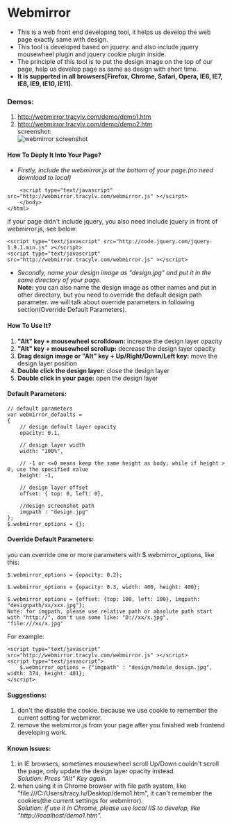 Webmirror
=========

*   This is a web front end developing tool, it helps us develop the web page exactly same with design.              
*   This tool is developed based on jquery. and also include jquery mousewheel plugin and jquery cookie plugin inside. 
*   The principle of this tool is to put the design image on the top of our page, help us develop page as same as design with short time.
*   **It is supported in all browsers[Firefox, Chrome, Safari, Opera, IE6, IE7, IE8, IE9, IE10, IE11].**

### Demos:
1. http://webmirror.tracylv.com/demo/demo1.htm             
2. http://webmirror.tracylv.com/demo/demo2.htm          
screenshot:              
![webmirror screenshot][1]           

#### How To Deply It Into Your Page?
* *Firstly, include the webmirror.js at the bottom of your page.(no need download to local)*        
```
	<script type="text/javascript" src="http://webmirror.tracylv.com/webmirror.js" ></scirpt>
    </body>
</html>
```
if your page didn't include jquery, you also need include jquery in front of webmirror.js, see below:
```
<script type="text/javascript" src="http://code.jquery.com/jquery-1.9.1.min.js" ></script>
<script type="text/javascript" src="http://webmirror.tracylv.com/webmirror.js" ></script>
```      

* *Secondly, name your design image as "design.jpg" and put it in the same directory of your page.*     
  **Note:** you can also name the design image as other names and put in other directory, but you need to override the default design path parameter. we will talk about override parameters in following section(Override Default Parameters).

#### How To Use It?
1. **"Alt" key + mousewheel scrolldown:** increase the design layer opacity        
2. **"Alt" key + mousewheel scrollup:** decrease the design layer opacity       
3. **Drag design image or "Alt" key + Up/Right/Down/Left key:** move the design layer position       
4. **Double click the design layer:** close the design layer            
5. **Double click in your page:** open the design layer      

#### Default Parameters:
```
// default parameters
var webmirror_defaults = 
{
	// design default layer opacity
	opacity: 0.1,
	
	// design layer width
	width: "100%",
	
	// -1 or <=0 means keep the same height as body; while if height > 0, use the specified value
	height: -1,
	
	// design layer offset
	offset: { top: 0, left: 0},
	
	//design screenshot path
	imgpath : "design.jpg"
};
$.webmirror_options = {};
```
#### Override Default Parameters:
you can override one or more parameters with $.webmirror_options, like this:    
```
$.webmirror_options = {opacity: 0.2};

$.webmirror_options = {opacity: 0.3, width: 400, height: 400};

$.webmirror_options = {offset: {top: 100, left: 100}, imgpath: "designpath/xx/xxx.jpg"};
Note: for imgpath, please use relative path or absolute path start with "http://", don't use some like: "D://xx/x.jpg", "file:///xx/x.jpg"
```
For example:       
```
<script type="text/javascript" src="http://webmirror.tracylv.com/webmirror.js" ></script>
<script type="text/javascript">
	$.webmirror_options = {"imgpath" : "design/module_design.jpg", width: 374, height: 401};
</script>
```

#### Suggestions:
1. don't the disable the cookie. because we use cookie to remember the current setting for webmirror.
2. remove the webmirror.js from your page after you finished web frontend developing work. 

#### Known Issues:
1. in IE browsers, sometimes mousewheel scroll Up/Down couldn't scroll the page, only update the design layer opacity instead.     
*Solution: Press "Alt" Key again.*
2. when using it in Chrome browser with file path system, like "file:///C:/Users/tracy.lv/Desktop/demo1.htm", it can't remember the cookies(the current settings for webmirror).         
*Solution: if use it in Chrome, please use local IIS to develop, like "http://localhost/demo1.htm".*



[1]:https://github.com/tracylv/webmirror/blob/master/demo/demo_screenshot/demo2screenshot.jpg
[2]:https://github.com/tracylv/webmirror/blob/master/demo/demo_screenshot/defaultparameters.jpg
[3]:https://github.com/tracylv/webmirror/blob/master/demo/demo_screenshot/overrideparameters.jpg
